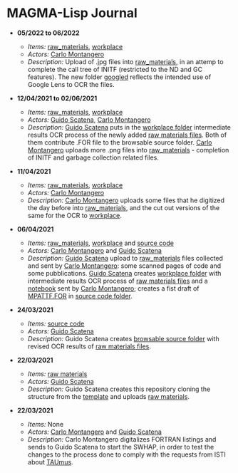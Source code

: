 # MAGMA-Lisp Journal

* **05/2022 to 06/2022** 
  * *Items:* [raw_materials](./raw_materials/), [workplace](./workplace/) 
  * *Actors:* [Carlo Montangero](./metadata/actors.md#carlo_montangero) 
  * *Description:* Upload of .jpg files into [raw_materials](./raw_materials/), in an attemp to complete the call tree of INITF (restricted to the ND and GC features). The new folder [googled](./workplace/googled) reflects the intended use of Google Lens to OCR the files. 

* **12/04/2021 to 02/06/2021** 
  * *Items:* [raw_materials](./raw_materials/), [workplace](./workplace/) 
  * *Actors:* [Guido Scatena](./metadata/actors.md#guido_scatena), [Carlo Montangero](./metadata/actors.md#carlo_montangero) 
  * *Description:* [Guido Scatena](./metadata/actors.md#guido_scatena) puts in the [workplace folder](./workplace/) intermediate results OCR process of the newly added [raw materials files](./raw_materials/). Both of them contribute .FOR file to the browsable source folder. [Carlo Montangero](./metadata/actors.md#carlo_montangero) uploads more .png files into [raw_materials](./raw_materials/) - completion of INITF and garbage collection related files.

* **11/04/2021** 
  * *Items:* [raw_materials](./raw_materials/), [workplace](./workplace/) 
  * *Actors:* [Carlo Montangero](./metadata/actors.md#carlo_montangero) 
  * *Description:* [Carlo Montangero](./metadata/actors.md#carlo_montangero) uploads some files that he digitized the day before into [raw_materials](./raw_materials/), and the cut out versions of the same for the OCR to [workplace](./workplace/).

* **06/04/2021** 
  * *Items:* [raw_materials](./raw_materials/), [workplace](./workplace/) and [source code](./browsable_source/)
  * *Actors:* [Carlo Montangero](./metadata/actors.md#carlo_montangero) and [Guido Scatena](./metadata/actors.md#guido_scatena)  
  * *Description:* [Guido Scatena](./metadata/actors.md#guido_scatena) upload to [raw_materials](./raw_materials/) files collected and sent by [Carlo Montangero](./metadata/actors.md#carlo_montangero): some scanned pages of code and some pubblications. [Guido Scatena](./metadata/actors.md#guido_scatena) creates [workplace folder](./workplace/) with intermediate results OCR process of [raw materials files](./raw_materials/) and a [notebook](https://github.com/Unipisa/MAGMA-Lisp-Workbench/blob/master/workplace/NOTES.md) sent by [Carlo Montangero](./metadata/actors.md#carlo_montangero); creates a fist draft of [MPATTF.FOR](https://github.com/Unipisa/MAGMA-Lisp-Workbench/blob/master/browsable_source/MPATTF.FOR) in [source code folder](./browsable_source/). 

* **24/03/2021** 
  * *Items:* [source code](./browsable_source/)
  * *Actors:* [Guido Scatena](./metadata/actors.md#guido_scatena) 
  * *Description:* Guido Scatena creates [browsable source folder](./browsable_source/) with revised OCR results of [raw materials files](./raw_materials/).

* **22/03/2021** 
  * *Items:* [raw materials](./raw_materials/)
  * *Actors:* [Guido Scatena](./metadata/actors.md#guido_scatena) 
  * *Description:* Guido Scatena creates this repository  cloning the structure from the [template](https://github.com/Unipisa/SWHAP-TEMPLATE) and uploads [raw materials](./raw_materials/).

* **22/03/2021** 
  * *Items:* None
  * *Actors:* [Carlo Montangero](./metadata/actors.md#carlo_montangero) and [Guido Scatena](./metadata/actors.md#guido_scatena) 
  * *Description:* Carlo Montangero digitalizes FORTRAN listings and sends to Guido Scatena to start the SWHAP, in order to test the changes to the process done to comply with the requests from ISTI about [TAUmus](https://github.com/Unipisa/TAUmus). 
